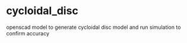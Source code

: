 # cycloidal_disc
openscad model to generate cycloidal disc model and run simulation to confirm accuracy
